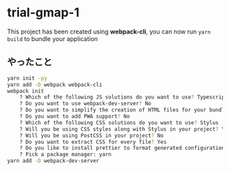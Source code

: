 # trial-gmap-1

This project has been created using **webpack-cli**, you can now run `yarn build` to bundle your application

## やったこと

```zsh
yarn init -py
yarn add -D webpack webpack-cli
webpack init
    ? Which of the following JS solutions do you want to use? Typescript
    ? Do you want to use webpack-dev-server? No
    ? Do you want to simplify the creation of HTML files for your bundle? Yes
    ? Do you want to add PWA support? No
    ? Which of the following CSS solutions do you want to use? Stylus
    ? Will you be using CSS styles along with Stylus in your project? Yes
    ? Will you be using PostCSS in your project? No
    ? Do you want to extract CSS for every file? Yes
    ? Do you like to install prettier to format generated configuration? Yes
    ? Pick a package manager: yarn
yarn add -D webpack-dev-server
```
